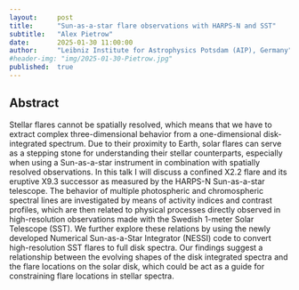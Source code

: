 ```yaml
---
layout:     post
title:      "Sun-as-a-star flare observations with HARPS-N and SST"
subtitle:   "Alex Pietrow"
date:       2025-01-30 11:00:00
author:     "Leibniz Institute for Astrophysics Potsdam (AIP), Germany"
#header-img: "img/2025-01-30-Pietrow.jpg"
published:  true
---
```


## Abstract
Stellar flares cannot be spatially resolved, which means that we have to extract complex three-dimensional behavior from a one-dimensional disk-integrated spectrum. Due to their proximity to Earth, solar flares can serve as a stepping stone for understanding their stellar counterparts, especially when using a Sun-as-a-star instrument in combination with spatially resolved observations. In this talk I will discuss a confined X2.2 flare and its eruptive X9.3 successor as measured by the HARPS-N Sun-as-a-star telescope. The behavior of multiple photospheric and chromospheric spectral lines are investigated by means of activity indices and contrast profiles, which are then related to physical processes directly observed in high-resolution observations made with the Swedish 1-meter Solar Telescope (SST). We further explore these relations by using the newly developed Numerical Sun-as-a-Star Integrator (NESSI) code to convert high-resolution SST flares to full disk spectra.  Our findings suggest a relationship between the evolving shapes of the disk integrated spectra and the flare locations on the solar disk, which could be act as a guide for constraining flare locations in stellar spectra.
